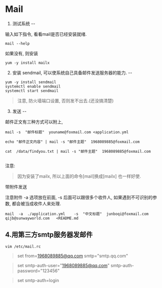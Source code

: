 Mail
==

1. 测试系统
--

输入如下指令, 看看mail是否已经安装就绪.
```
mail --help
```

如果没有, 则安装

```
yum -y install mailx
```

2.  安装 sendmail, 可以使系统自己具备邮件发送服务器的能力.
--

```
yum -y install sendmail
systemctl enable sendmail
systemctl start sendmail
```
>  注意,  防火墙端口设置, 否则发不出去.(还没搞清楚)

3.  发送
--

邮件正文有三种方式可以附上,

```
mail -s  "邮件标题"  youname@foxmail.com <application.yml

echo "邮件正文内容" | mail -s "邮件主题"  1968089885@foxmail.com

cat  /data/findyou.txt | mail -s "邮件主题"  1968089885@foxmail.com
 
```

注意:

> 因为安装了mailx, 所以上面的命令[mail]换成[mailx] 也一样好使.



带附件发送

注意附件 -a 选项放在前面,  -s 后面可以跟很多个收件人, 如果遇到不可识别的参数, 都会被当成收件人来处理.

```
mail  -a  ./application.yml    -s  "中文标题"  junboqi@foxmail.com  qijb@sunwayworld.com   <README.md
```



4.用第三方smtp服务器发邮件
---
```
vim /etc/mail.rc
```

> set from=1968089885@qq.com smtp="smtp.qq.com"

> set smtp-auth-user="1968089885@qq.com" smtp-auth-password="123456"

> set smtp-auth=login


